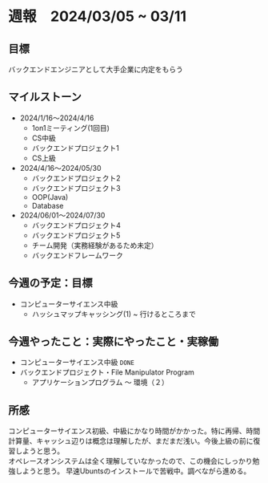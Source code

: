# 週報　2024/03/05 ~ 03/11

## 目標
バックエンドエンジニアとして大手企業に内定をもらう

## マイルストーン
- 2024/1/16〜2024/4/16
    - 1on1ミーティング(1回目)
    - CS中級
    - バックエンドプロジェクト1
    - CS上級
- 2024/4/16〜2024/05/30
   - バックエンドプロジェクト2
   - バックエンドプロジェクト3
   - OOP(Java)
   - Database
- 2024/06/01〜2024/07/30
    - バックエンドプロジェクト4
    - バックエンドプロジェクト5
    - チーム開発（実務経験があるため未定）
    - バックエンドフレームワーク

## 今週の予定：目標
- コンピューターサイエンス中級
  - ハッシュマップキャッシング(1) ~ 行けるところまで

## 今週やったこと：実際にやったこと・実稼働
- コンピューターサイエンス中級 `DONE`
- バックエンドプロジェクト・File Manipulator Program
  - アプリケーションプログラム 〜 環境（２）
    
## 所感
コンピューターサイエンス初級、中級にかなり時間がかかった。特に再帰、時間計算量、キャッシュ辺りは概念は理解したが、まだまだ浅い。今後上級の前に復習しようと思う。  
オペレースオンシステムは全く理解していなかったので、この機会にしっかり勉強しようと思う。 早速Ubuntsのインストールで苦戦中。調べながら進める。

